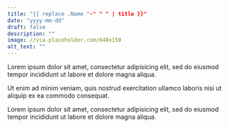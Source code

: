 ```yaml
---
title: "{{ replace .Name "-" " " | title }}"
date: "yyyy-mm-dd"
draft: false
description: ""
image: //via.placeholder.com/640x150
alt_text: ""
---
```

Lorem ipsum dolor sit amet, consectetur adipisicing elit, sed do eiusmod ​  tempor incididunt ut labore et dolore magna aliqua.

<!--more-->

Ut enim ad minim veniam, quis nostrud exercitation ullamco laboris nisi ut ​  aliquip ex ea commodo consequat.

Lorem ipsum dolor sit amet, consectetur adipisicing elit, sed do eiusmod ​  tempor incididunt ut labore et dolore magna aliqua.

 